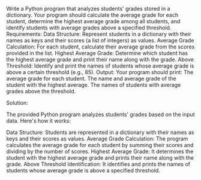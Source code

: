 
Write a Python program that analyzes students' grades stored in a dictionary. Your program should calculate the average grade for each student, determine the highest average grade among all students, and identify students with average grades above a specified threshold.
Requirements:
Data Structure: Represent students in a dictionary with their names as keys and their scores (a list of integers) as values.
Average Grade Calculation: For each student, calculate their average grade from the scores provided in the list.
Highest Average Grade: Determine which student has the highest average grade and print their name along with the grade.
Above Threshold: Identify and print the names of students whose average grade is above a certain threshold (e.g., 85).
Output: Your program should print:
The average grade for each student.
The name and average grade of the student with the highest average.
The names of students with average grades above the threshold.

Solution:

The provided Python program analyzes students' grades based on the input data. Here's how it works:

Data Structure: Students are represented in a dictionary with their names as keys and their scores as values.
Average Grade Calculation: The program calculates the average grade for each student by summing their scores and dividing by the number of scores.
Highest Average Grade: It determines the student with the highest average grade and prints their name along with the grade.
Above Threshold Identification: It identifies and prints the names of students whose average grade is above a specified threshold.
